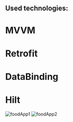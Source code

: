 ## Used technologies: 

# MVVM
# Retrofit
# DataBinding
# Hilt 

![foodApp1](https://github.com/helinkarakuzu/FoodApp/assets/59531828/a4a15eaa-3232-4d16-8ace-af45f01cfe33) ![foodApp2](https://github.com/helinkarakuzu/FoodApp/assets/59531828/843b97b8-87e1-410d-b63e-39b3a1e4c68a)
